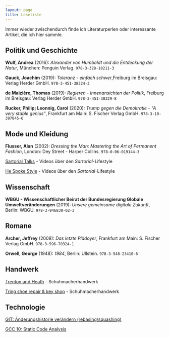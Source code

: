 ```yaml
---
layout: page
title: Leseliste
---
```



Immer wieder zwischendurch finde ich Literaturperlen oder interessante Artikel, die ich hier sammle.

## Politik und Geschichte

**Wulf, Andrea** (2016): *Alexander von Humboldt und die Entdeckung der Natur*, München: Penguin Verlag. `978-3-328-10211-3`

**Gauck, Joachim** (2019): *Toleranz - einfach schwer*,Freiburg im Breisgau: Verlag Herder GmbH. `978-3-451-38324-3` 

**de Maizière, Thomas** (2019): *Regieren - Innenansichten der Politik*, Freiburg im Breisgau: Verlag Herder GmbH.  `978-3-451-38329-8` 

**Rucker, Philip; Leonnig, Carol** (2020): *Trump gegen die Demokratie - "A very stable genius"*, Frankfurt am Main: S. Fischer Verlag GmbH. `978-3-10-397045-6`  

## Mode und Kleidung

**Flusser, Alan** (2002): *Dressing the Man: Mastering the Art of Permanent Fashion*, London: Dey Street - Harper Collins. `978-0-06-019144-3`

[Sartorial Talks](https://www.youtube.com/channel/UCLtBi4hEKdTQGhCgpKzmF0g) - Videos über den *Sartorial*-Lifestyle

[He Spoke Style](https://www.youtube.com/user/hespokestyle) - Videos über den *Sartorial*-Lifestyle

## Wissenschaft

**WBGU - Wissenschaftlicher Beirat der Bundesregierung Globale Umweltveränderungen** (2019): *Unsere gemeinsame digitale Zukunft*, Berlin: WBGU. `978-3-946830-02-3`

## Romane

**Archer, Jeffrey** (2008): *Das letzte Plädoyer*, Frankfurt am Main: S. Fischer Verlag GmbH. `978-3-596-70324-1`

**Orwell, George** (1948): *1984*, Berlin: Ullstein. `978-3-548-23410-6`

## Handwerk

[Trenton and Heath](https://www.youtube.com/channel/UCVYlC0HmT9eZI3ZrFy_xthQ) - Schuhmacherhandwerk

[Tring shoe repair & key shop](https://www.youtube.com/c/Tringshoerepairkeyshop) - Schuhmacherhandwerk


## Technologie

[GIT: Änderungshistorie verändern (rebasing/squashing)](https://git-scm.com/book/de/v1/Git-Tools-Änderungshistorie-verändern)

[GCC 10: Static Code Analysis](https://developers.redhat.com/blog/2020/03/26/static-analysis-in-gcc-10/)
